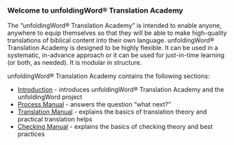 
### Welcome to unfoldingWord® Translation Academy

The “unfoldingWord® Translation Academy” is intended to enable anyone, anywhere to equip themselves so that they will be able to make high-quality translations of biblical content into their own language. unfoldingWord® Translation Academy is designed to be highly flexible. It can be used in a systematic, in-advance approach or it can be used for just-in-time learning (or both, as needed). It is modular in structure.

unfoldingWord® Translation Academy contains the following sections:

* [Introduction](../ta-intro/01.md) - introduces unfoldingWord® Translation Academy and the unfoldingWord project
* [Process Manual](../../process/process-manual/01.md)  - answers the question “what next?”
* [Translation Manual](../../translate/translate-manual/01.md) - explains the basics of translation theory and practical translation helps
* [Checking Manual](../../checking/intro-check/01.md) - explains the basics of checking theory and best practices



